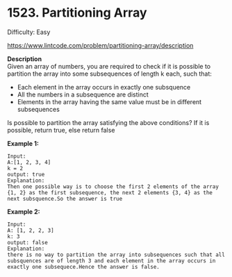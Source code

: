 # 1523. Partitioning Array

Difficulty: Easy

https://www.lintcode.com/problem/partitioning-array/description

**Description**  
Given an array of numbers, you are required to check if it is possible to partition the array into some subsequences of length k each, such that:

* Each element in the array occurs in exactly one subsquence
* All the numbers in a subsequence are distinct
* Elements in the array having the same value must be in different subsequences

Is possible to partition the array satisfying the above conditions? If it is possible, return true, else return false

**Example 1:**
```
Input:
A:[1, 2, 3, 4]
k = 2
output: true
Explanation:
Then one possible way is to choose the first 2 elements of the array {1, 2} as the first subsequence, the next 2 elements {3, 4} as the next subsquence.So the answer is true
```

**Example 2:**
```
Input:
A: [1, 2, 2, 3]
k: 3
output: false
Explanation:
there is no way to partition the array into subsequences such that all subsquences are of length 3 and each element in the array occurs in exactly one subsequece.Hence the answer is false.
```

